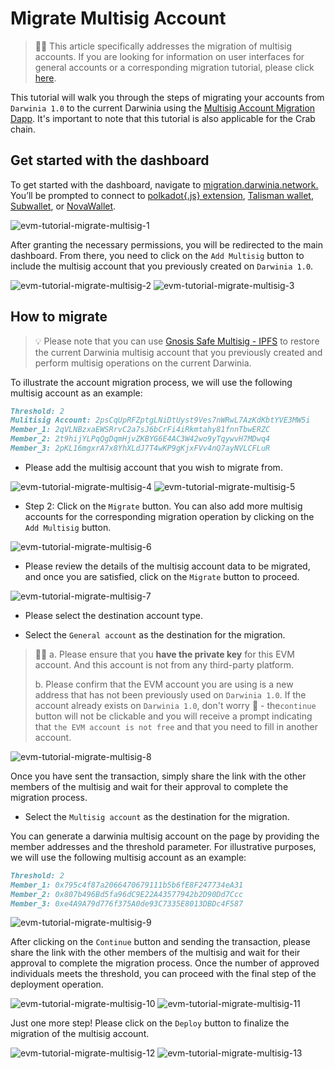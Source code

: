 # Migrate Multisig Account

> 🙋‍♂️ This article specifically addresses the migration of multisig accounts. If you are looking for information on user interfaces for general accounts or a corresponding migration tutorial, please click [here](https://www.notion.so/Migrate-Generate-Account-66167771afba4768b6878907eb4e86bd?pvs=21).


This tutorial will walk you through the steps of migrating your accounts from `Darwinia 1.0` to the current Darwinia using the [Multisig Account Migration Dapp](https://migration.darwinia.network/#/multisig-home?network=Darwinia). It's important to note that this tutorial is also applicable for the Crab chain.

## Get started with the dashboard

To get started with the dashboard, navigate to [migration.darwinia.network.](https://migration.darwinia.network/#/multisig-home?network=Darwinia) You’ll be prompted to connect to [polkadot{.js} extension](https://polkadot.js.org/extension/), [Talisman wallet](https://www.talisman.xyz/), [Subwallet](https://subwallet.app/), or [NovaWallet](https://novawallet.io/).

![evm-tutorial-migrate-multisig-1](../../../images/evm-tutorial-migrate-multisig-1.png)

After granting the necessary permissions, you will be redirected to the main dashboard. From there, you need to click on the `Add Multisig` button to include the multisig account that you previously created on `Darwinia 1.0`.

![evm-tutorial-migrate-multisig-2](../../../images/evm-tutorial-migrate-multisig-2.png)
![evm-tutorial-migrate-multisig-3](../../../images/evm-tutorial-migrate-multisig-3.png)

## How to migrate

> 💡 Please note that you can use [Gnosis Safe Multisig - IPFS](https://ipfs.io/ipfs/QmfRD4GuqZobNi2NT2C77a3UTQ452ffwstr4fjEJixUgjf/#/wallets) to restore the current Darwinia multisig account that you previously created and perform multisig operations on the current Darwinia.

To illustrate the account migration process, we will use the following multisig account as an example:

```markdown
Threshold: 2
Mulitisig Account: 2psCqUpRFZptgLNiDtUyst9Ves7nWRwL7AzKdKbtYVE3MW5i
Member_1: 2qVLNBzxaEWSRrvC2a7sJ6bCrFi4iRkmtahy81fnnTbwERZC
Member_2: 2t9hijYLPqQgDqmHjvZKBYG6E4AC3W42wo9yTqywvH7MDwq4
Member_3: 2pKL16mgxrA7x8YhXLdJ7T4wKP9gKjxFVv4nQ7ayNVLCFLuR
```

* Please add the multisig account that you wish to migrate from.

![evm-tutorial-migrate-multisig-4](../../../images/evm-tutorial-migrate-multisig-4.png)
![evm-tutorial-migrate-multisig-5](../../../images/evm-tutorial-migrate-multisig-5.png)

* Step 2: Click on the `Migrate` button. You can also add more multisig accounts for the corresponding migration operation by clicking on the `Add Multisig` button.

![evm-tutorial-migrate-multisig-6](../../../images/evm-tutorial-migrate-multisig-6.png)

* Please review the details of the multisig account data to be migrated, and once you are satisfied, click on the `Migrate` button to proceed.

![evm-tutorial-migrate-multisig-7](../../../images/evm-tutorial-migrate-multisig-7.png)

* Please select the destination account type.

* Select the `General account` as the destination for the migration.

> 🙋‍♂️ a. Please ensure that you **have the private key** for this EVM account. And this account is not from any third-party platform.
> 
> b. Please confirm that the EVM account you are using is a new address that has not been previously used on `Darwinia 1.0`. If the account already exists on `Darwinia 1.0`, don't worry 🤗 - the`continue` button will not be clickable and you will receive a prompt indicating that `the EVM account is not free` and that you need to fill in another account.

![evm-tutorial-migrate-multisig-8](../../../images/evm-tutorial-migrate-multisig-8.png)

Once you have sent the transaction, simply share the link with the other members of the multisig and wait for their approval to complete the migration process.

* Select the `Multisig account` as the destination for the migration.

You can generate a darwinia multisig account on the page by providing the member addresses and the threshold parameter. For illustrative purposes, we will use the following multisig account as an example:

```markdown
Threshold: 2
Member_1: 0x795c4f87a2066470679111b5b6fE8F247734eA31
Member_2: 0x807b496Bd5fa96dC9E22A43577942b2D90Dd7Ccc
Member_3: 0xe4A9A79d776f375A0de93C7335E8013DBDc4F587
```

![evm-tutorial-migrate-multisig-9](../../../images/evm-tutorial-migrate-multisig-9.png)

After clicking on the `Continue` button and sending the transaction, please share the link with the other members of the multisig and wait for their approval to complete the migration process. Once the number of approved individuals meets the threshold, you can proceed with the final step of the deployment operation.

![evm-tutorial-migrate-multisig-10](../../../images/evm-tutorial-migrate-multisig-10.png)
![evm-tutorial-migrate-multisig-11](../../../images/evm-tutorial-migrate-multisig-11.png)

Just one more step! Please click on the `Deploy` button to finalize the migration of the multisig account.

![evm-tutorial-migrate-multisig-12](../../../images/evm-tutorial-migrate-multisig-12.png)
![evm-tutorial-migrate-multisig-13](../../../images/evm-tutorial-migrate-multisig-13.png)